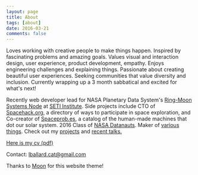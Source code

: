 ```yaml
---
layout: page
title: About
tags: [about]
date: 2016-03-21
comments: false
---
```

<p>
Loves working with creative people to make things happen. Inspired by fascinating problems and amazing goals. Values visual and interaction design, user experience, product development, empathy. Enjoys engineering challenges and explaining things. Passionate about creating beautiful user experiences. Seeking communities that value diversity and inclusion. Currently wrapping up a 3 month sabbatical and excited for what's next!     
</p>
<p>Recently web developer lead for NASA Planetary Data System's <a href = "https://pds-rings.seti.org">Ring-Moon Systems Node</a> at <a href = "http://www.seti.org/">SETI Institute</a>. Side projects include CTO of <a href = "http://Spacehack.org">Spacehack.org</a>, a directory of ways to participate in space exploration, and Co-creator of <a href = "https://spaceprob.es/">Spaceprob.es</a>, a catalog of the human-made machines that dot our solar system. 2016 Class of <a href = "https://open.nasa.gov/blog/meet-nasa-datanauts-2016-class/">NASA Datanauts</a>. Maker of <a href = "https://github.com/Basilleaf">various things</a>. Check out my <a href = "/projects">projects</a> and <a href = "/talks">recent talks.</a>
</p>
<p><a href = "https://www.dropbox.com/s/o74tp8tlpnvt8n7/lballard_cv_public.pdf?dl=0">Here is my cv (pdf)</a></p>
<p>Contact: <a href="mailto:lballard.cat@gmail.com" target="_top">lballard.cat@gmail.com</a>
</p>
<p>
    Thanks to <a href = "https://github.com/TaylanTatli/Moon">Moon</a> for this website theme!

<!-- div>    
<center><a href="http://taylantatli.github.io/Moon"><b>Moon</b></a> is a minimal, one column jekyll theme.</center>

## Features
* Minimal, you can focus on your content
* Responsive
* Disqus integration
* Syntax highlighting
* Optional post image
* Social icons
* Page for sharing projects
* Optional background image
* Simple navigation menu
* MathJax support

## Preview

{% capture images %}
    https://cloud.githubusercontent.com/assets/754514/14509720/61c61058-01d6-11e6-93ab-0918515ecd56.png
    https://cloud.githubusercontent.com/assets/754514/14509716/61ac6c8e-01d6-11e6-879f-8308883de790.png
{% endcapture %}
{% include gallery images=images caption="Screenshots of Moon Theme" cols=2 %}

See a [live version of Moon](http://taylantatli.github.io/Moon) hosted on GitHub.

## Getting Started

To learn how to install and use this theme check out the [Setup Guide](http://taylantatli.me/Moon/moon-theme/) for more information.

[Install Moon](https://github.com/TaylanTatli/Moon){: .btn}

</div -->
